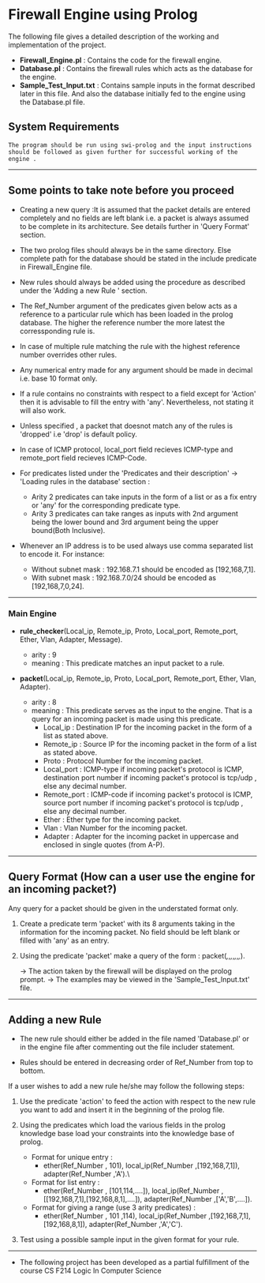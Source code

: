 # Firewall Engine using Prolog
The following file gives a detailed description of the working and implementation of the project. 

- **Firewall_Engine.pl** : Contains the code for the firewall engine.
- **Database.pl** : Contains the firewall rules which acts as the database for the engine.
- **Sample_Test_Input.txt** : Contains sample inputs in the format described later in this file. And also the database initially fed to the engine using the Database.pl file.

## System Requirements
    The program should be run using swi-prolog and the input instructions should be followed as given further for successful working of the engine .

--------------------------------------------------------------------------------------------------
## Some points to take note before you proceed

- Creating a new query :It is assumed that the packet details are entered completely and no fields are left blank i.e. a packet is always assumed to be complete in its architecture. See details further in 'Query Format' section.

- The two prolog files should always be in the same directory. Else complete path for the database should be stated in the include predicate in Firewall_Engine file.

- New rules should always be added using the procedure as described under the 'Adding a new Rule ' section.

- The Ref_Number argument of the predicates given below acts as a reference to a particular rule which has been loaded in the prolog database. The higher the reference number the more latest the corressponding rule is.

- In case of multiple rule matching the rule with the highest reference number overrides other rules.

- Any numerical entry made for any argument should be made in decimal i.e. base 10 format only.

- If a rule contains no constraints with respect to a field except for 'Action' then it is advisable to fill the entry with 'any'. Nevertheless, not stating it will also work. 

- Unless specified , a packet that doesnot match any of the rules is 'dropped' i.e 'drop' is default policy.

- In case of ICMP protocol, local_port field recieves ICMP-type and remote_port field recieves ICMP-Code.

- For predicates listed under the 'Predicates and their description' -> 'Loading rules in the database' section :
    - Arity 2 predicates can take inputs in the form of a list or as a fix entry or 'any' for the corresponding predicate type.
    - Arity 3 predicates can take ranges as inputs with 2nd argument being the lower bound and 3rd argument being the upper bound(Both Inclusive). 

- Whenever an IP address is to be used always use comma separated list to encode it. For instance: 
    - Without subnet mask : 192.168.7.1 should be encoded as [192,168,7,1]. 
    - With subnet mask : 192.168.7.0/24 should be encoded as [192,168,7,0,24].

------------------------------------------------------------------------------------------------------
### Main Engine

- **rule_checker**(Local_ip, Remote_ip, Proto, Local_port, Remote_port, Ether, Vlan, Adapter, Message).
    - arity : 9
    - meaning : This predicate matches an input packet to a rule.

- **packet**(Local_ip, Remote_ip, Proto, Local_port, Remote_port, Ether, Vlan, Adapter).
    - arity : 8
    - meaning : This predicate serves as the input to the engine. That is a query for an incoming packet is made using this predicate.
        - Local_ip : Destination IP for the incoming packet in the form of a list as stated above.
        - Remote_ip : Source IP for the incoming packet in the form of a list as stated above.
        - Proto : Protocol Number for the incoming packet.
        - Local_port : ICMP-type if incoming packet's protocol is ICMP, destination port number if incoming packet's protocol is tcp/udp , else any decimal number.
        - Remote_port : ICMP-code if incoming packet's protocol is ICMP, source port number if incoming packet's protocol is tcp/udp , else any decimal number.
        - Ether : Ether type for the incoming packet.
        - Vlan : Vlan Number for the incoming packet.
        - Adapter : Adapter for the incoming packet in uppercase and enclosed in single quotes (from A-P).

------------------------------------------------------------------------------------------------------

## Query Format (How can a user use the engine for an incoming packet?)

Any query for a packet should be given in the understated format only.

1. Create a predicate term 'packet' with its 8 arguments taking in the information for the incoming packet. No field should be left blank or filled with 'any' as an entry.

2. Using the predicate 'packet' make a query of the form :
    packet(_,_,_,_,_,_,_,_).

    -> The action taken by the firewall will be displayed on the prolog prompt.
    -> The examples may be viewed in the 'Sample_Test_Input.txt' file.

-------------------------------------------------------------------------------------------------------

## Adding a new Rule

- The new rule should either be added in the file named 'Database.pl' or in the engine file after commenting out the file includer statement.

- Rules should be entered in decreasing order of Ref_Number from top to bottom.

If a user wishes to add a new rule he/she may follow the following steps:

1. Use the predicate 'action' to feed the action with respect to the new rule you want to add and insert it in the beginning of the prolog file.

2. Using the predicates which load the various fields in the prolog knowledge base load your constraints into the knowledge base of prolog.

    - Format for unique entry :
        - ether(Ref_Number , 101), local_ip(Ref_Number ,[192,168,7,1]), adapter(Ref_Number ,'A').\
    - Format for list entry :
        - ether(Ref_Number , [101,114,....]), local_ip(Ref_Number ,[[192,168,7,1],[192,168,8,1],....]), adapter(Ref_Number ,['A','B',....]).
    - Format for giving a range (use 3 arity predicates) :
        - ether(Ref_Number , 101 ,114), local_ip(Ref_Number ,[192,168,7,1],[192,168,8,1]), adapter(Ref_Number ,'A','C').

3. Test using a possible sample input in the given format for your rule.

-----------------------------------------------------------------------------------------------------------

- The following project has been developed as a partial fulfillment of the course CS F214 Logic In Computer Science
